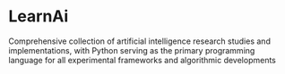 # LearnAi
Comprehensive collection of artificial intelligence research studies and implementations, with Python serving as the primary programming language for all experimental frameworks and algorithmic developments
